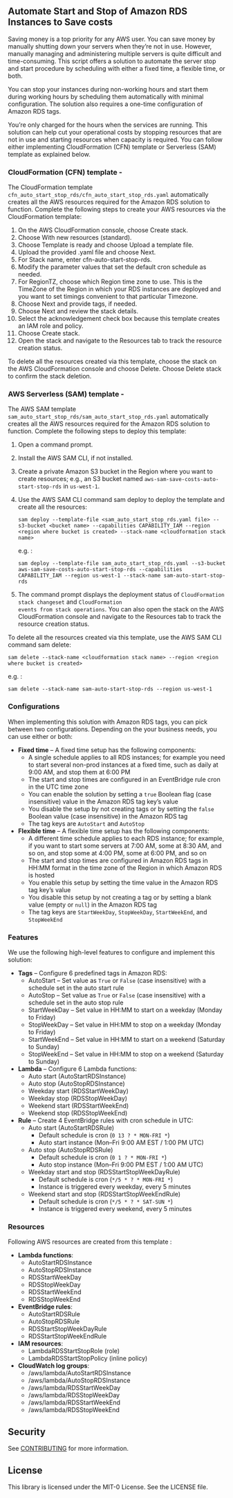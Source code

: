 ## Automate Start and Stop of Amazon RDS Instances to Save costs

Saving money is a top priority for any AWS user. You can save money by manually shutting down your servers when they’re not in use. However, manually managing and administering multiple servers is quite difficult and time-consuming. This script offers a solution to automate the server stop and start procedure by scheduling with either a fixed time, a flexible time, or both.

You can stop your instances during non-working hours and start them during working hours by scheduling them automatically with minimal configuration. The solution also requires a one-time configuration of Amazon RDS tags.

You’re only charged for the hours when the services are running. This solution can help cut your operational costs by stopping resources that are not in use and starting resources when capacity is required.  You can follow either implementing CloudFormation (CFN) template or Serverless (SAM) template as explained below.

### CloudFormation (CFN) template -
The CloudFormation template <code>cfn_auto_start_stop_rds/cfn_auto_start_stop_rds.yaml</code> automatically creates all the AWS resources required for the Amazon RDS solution to function. Complete the following steps to create your AWS resources via the CloudFormation template:

1.	On the AWS CloudFormation console, choose Create stack.
2.	Choose With new resources (standard).
3.	Choose Template is ready and choose Upload a template file.
4.	Upload the provided .yaml file and choose Next.
5.	For Stack name, enter cfn-auto-start-stop-rds.
6.	Modify the parameter values that set the default cron schedule as needed.
7.	For RegionTZ, choose which Region time zone to use. This is the TimeZone of the Region in which your RDS instances are deployed and you want to set timings convenient to that particular Timezone.
8.	Choose Next and provide tags, if needed.
9.	Choose Next and review the stack details.
10.	Select the acknowledgement check box because this template creates an IAM role and policy.
11.	Choose Create stack.
12.	Open the stack and navigate to the Resources tab to track the resource creation status.

To delete all the resources created via this template, choose the stack on the AWS CloudFormation console and choose Delete. Choose Delete stack to confirm the stack deletion.

### AWS Serverless (SAM) template -
The AWS SAM template <code>sam_auto_start_stop_rds/sam_auto_start_stop_rds.yaml</code> automatically creates all the AWS resources required for the Amazon RDS solution to function. Complete the following steps to deploy this template:

1.	Open a command prompt.
2.	Install the AWS SAM CLI, if not installed.
3.	Create a private Amazon S3 bucket in the Region where you want to create resources; e.g., an S3 bucket named <code>aws-sam-save-costs-auto-start-stop-rds</code> in <code>us-west-1</code>.
4.	Use the AWS SAM CLI command sam deploy to deploy the template and create all the resources:

        sam deploy --template-file <sam_auto_start_stop_rds.yaml file> --s3-bucket <bucket name> --capabilities CAPABILITY_IAM --region <region where bucket is created> --stack-name <cloudformation stack name>
    e.g. :

        sam deploy --template-file sam_auto_start_stop_rds.yaml --s3-bucket aws-sam-save-costs-auto-start-stop-rds --capabilities CAPABILITY_IAM --region us-west-1 --stack-name sam-auto-start-stop-rds

5. The command prompt displays the deployment status of <code>CloudFormation stack changeset</code> and <code>CloudFormation events from stack operations</code>. You can also open the stack on the AWS CloudFormation console and navigate to the Resources tab to track the resource creation status.

To delete all the resources created via this template, use the AWS SAM CLI command sam delete:

    sam delete --stack-name <cloudformation stack name> --region <region where bucket is created>

e.g. :

    sam delete --stack-name sam-auto-start-stop-rds --region us-west-1


### Configurations
When implementing this solution with Amazon RDS tags, you can pick between two configurations. Depending on the your business needs, you can use either or both:

* <b>Fixed time</b> – A fixed time setup has the following components:
    * A single schedule applies to all RDS instances; for example you need to start several non-prod instances at a fixed time, such as daily at 9:00 AM, and stop them at 6:00 PM
    * The start and stop times are configured in an EventBridge rule cron in the UTC time zone
    * You can enable the solution by setting a <code>true</code> Boolean flag (case insensitive) value in the Amazon RDS tag key’s value
    * You disable the setup by not creating tags or by setting the <code>false</code> Boolean value (case insensitive) in the Amazon RDS tag
    * The tag keys are <code>AutoStart</code> and <code>AutoStop</code>
* <b>Flexible time</b> – A flexible time setup has the following components:
    * A different time schedule applies to each RDS instance; for example, if you want to start some servers at 7:00 AM, some at 8:30 AM, and so on, and stop some at 4:00 PM, some at 6:00 PM, and so on
    * The start and stop times are configured in Amazon RDS tags in HH:MM format in the time zone of the Region in which Amazon RDS is hosted
    * You enable this setup by setting the time value in the Amazon RDS tag key’s value
    * You disable this setup by not creating a tag or by setting a blank value (empty or <code>null</code>) in the Amazon RDS tag
    * The tag keys are <code>StartWeekDay</code>, <code>StopWeekDay</code>, <code>StartWeekEnd</code>, and <code>StopWeekEnd</code>


### Features
We use the following high-level features to configure and implement this solution:

*	<b>Tags</b> – Configure 6 predefined tags in Amazon RDS:
    *	AutoStart – Set value as <code>True</code> or <code>False</code> (case insensitive) with a schedule set in the auto start rule
    *	AutoStop – Set value as <code>True</code> or <code>False</code> (case insensitive) with a schedule set in the auto stop rule
    * StartWeekDay – Set value in HH:MM to start on a weekday (Monday to Friday)
    * StopWeekDay – Set value in HH:MM to stop on a weekday (Monday to Friday)
    *	StartWeekEnd – Set value in HH:MM to start on a weekend (Saturday to Sunday)
    *	StopWeekEnd – Set value in HH:MM to stop on a weekend (Saturday to Sunday)
*	<b>Lambda</b> – Configure 6 Lambda functions:
    *	Auto start (AutoStartRDSInstance)
    *	Auto stop (AutoStopRDSInstance)
    *	Weekday start (RDSStartWeekDay)
    *	Weekday stop (RDSStopWeekDay)
    *	Weekend start (RDSStartWeekEnd)
    *	Weekend stop (RDSStopWeekEnd)
*	<b>Rule</b> – Create 4 EventBridge rules with cron schedule in UTC:
    *	Auto start (AutoStartRDSRule)
        *	Default schedule is cron (<code>0 13 ? * MON-FRI *</code>)
        *	Auto start instance (Mon–Fri 9:00 AM EST / 1:00 PM UTC)
    *	Auto stop (AutoStopRDSRule)
        *	Default schedule is cron (<code>0 1 ? * MON-FRI *</code>)
        *	Auto stop instance (Mon–Fri 9:00 PM EST / 1:00 AM UTC)
    *	Weekday start and stop (RDSStartStopWeekDayRule)
        *	Default schedule is cron (<code>*/5 * ? * MON-FRI *</code>)
        *	Instance is triggered every weekday, every 5 minutes
    *	Weekend start and stop (RDSStartStopWeekEndRule)
        *	Default schedule is cron (<code>*/5 * ? * SAT-SUN *</code>)
        *	Instance is triggered every weekend, every 5 minutes


### Resources
Following AWS resources are created from this template :
  *	<b>Lambda functions</b>:
      *	AutoStartRDSInstance
      *	AutoStopRDSInstance
      *	RDSStartWeekDay
      *	RDSStopWeekDay
      *	RDSStartWeekEnd
      *	RDSStopWeekEnd
  *	<b>EventBridge rules</b>:
      *	AutoStartRDSRule
      *	AutoStopRDSRule
      *	RDSStartStopWeekDayRule
      *	RDSStartStopWeekEndRule
  *	<b>IAM resources</b>:
      *	LambdaRDSStartStopRole (role)
      *	LambdaRDSStartStopPolicy (inline policy)
  *	<b>CloudWatch log groups</b>:
      *	/aws/lambda/AutoStartRDSInstance
      *	/aws/lambda/AutoStopRDSInstance
      *	/aws/lambda/RDSStartWeekDay
      *	/aws/lambda/RDSStopWeekDay
      *	/aws/lambda/RDSStartWeekEnd
      *	/aws/lambda/RDSStopWeekEnd


## Security

See [CONTRIBUTING](CONTRIBUTING.md#security-issue-notifications) for more information.

## License

This library is licensed under the MIT-0 License. See the LICENSE file.
